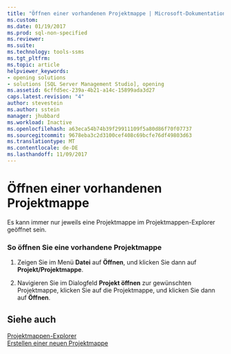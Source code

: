 ```yaml
---
title: "Öffnen einer vorhandenen Projektmappe | Microsoft-Dokumentation"
ms.custom: 
ms.date: 01/19/2017
ms.prod: sql-non-specified
ms.reviewer: 
ms.suite: 
ms.technology: tools-ssms
ms.tgt_pltfrm: 
ms.topic: article
helpviewer_keywords:
- opening solutions
- solutions [SQL Server Management Studio], opening
ms.assetid: 6cffd5ec-239a-4b21-a14c-15899ada3d27
caps.latest.revision: "4"
author: stevestein
ms.author: sstein
manager: jhubbard
ms.workload: Inactive
ms.openlocfilehash: a63eca54b74b39f29911109f5a80d86f70f07737
ms.sourcegitcommit: 9678eba3c2d3100cef408c69bcfe76df49803d63
ms.translationtype: MT
ms.contentlocale: de-DE
ms.lasthandoff: 11/09/2017
---
```

# <a name="open-an-existing-solution"></a>Öffnen einer vorhandenen Projektmappe
Es kann immer nur jeweils eine Projektmappe im Projektmappen-Explorer geöffnet sein.  
  
### <a name="to-open-an-existing-solution"></a>So öffnen Sie eine vorhandene Projektmappe  
  
1.  Zeigen Sie im Menü **Datei** auf **Öffnen**, und klicken Sie dann auf **Projekt/Projektmappe**.  
  
2.  Navigieren Sie im Dialogfeld **Projekt öffnen** zur gewünschten Projektmappe, klicken Sie auf die Projektmappe, und klicken Sie dann auf **Öffnen**.  
  
## <a name="see-also"></a>Siehe auch  
[Projektmappen-Explorer](../../ssms/solution/solution-explorer.md)  
[Erstellen einer neuen Projektmappe](../../ssms/solution/create-a-new-solution.md)  
  
